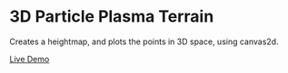 3D Particle Plasma Terrain
============

Creates a heightmap, and plots the points in 3D space, using canvas2d.


[Live Demo](http://loktar00.github.io/3DParticlePlasmaTerrain/)
